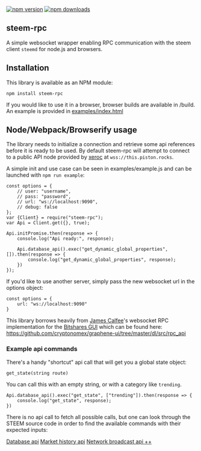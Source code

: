 [![npm version](https://badge.fury.io/js/steem-rpc.svg)](https://www.npmjs.com/package/steem-rpc)
[![npm downloads](https://img.shields.io/npm/dm/steem-rpc.svg)](https://www.npmjs.com/package/steem-rpc)
## steem-rpc

A simple websocket wrapper enabling RPC communication with the steem client `steemd` for node.js and browsers.

## Installation
This library is available as an NPM module:

```
npm install steem-rpc
```

If you would like to use it in a browser, browser builds are available in /build. An example is provided in [examples/index.html](examples/index.html)

## Node/Webpack/Browserify usage

The library needs to initialize a connection and retrieve some api references before it is ready to be used. By default steem-rpc will attempt to connect to a public API node provided by [xeroc](https://github.com/xeroc) at `wss://this.piston.rocks`. 

A simple init and use case can be seen in examples/example.js and can be launched with `npm run example`:

```
const options = {
	// user: "username",
	// pass: "password",
	// url: "ws://localhost:9090",
	// debug: false
};
var {Client} = require("steem-rpc");
var Api = Client.get({}, true);

Api.initPromise.then(response => {
	console.log("Api ready:", response);

	Api.database_api().exec("get_dynamic_global_properties", []).then(response => {
		console.log("get_dynamic_global_properties", response);
	})
});

```

If you'd like to use another server, simply pass the new websocket url in the options object:

```
const options = {
	url: "ws://localhost:9090"
}
```

This library borrows heavily from [James Calfee](https://github.com/jcalfee)'s websocket RPC implementation for the [Bitshares GUI](https://github.com/cryptonomex/graphene-ui/) which can be found here: https://github.com/cryptonomex/graphene-ui/tree/master/dl/src/rpc_api


### Example api commands

There's a handy "shortcut" api call that will get you a global state object:

```
get_state(string route)
```

You can call this with an empty string, or with a category like `trending`.

```
Api.database_api().exec("get_state", ["trending"]).then(response => {
	console.log("get_state", response);
})
```

There is no api call to fetch all possible calls, but one can look through the STEEM source code in order to find the available commands with their expected inputs:

[Database api](https://github.com/steemit/steem/blob/dfc550f75e5a2ca40f0d2365739e0597332a78a3/libraries/app/database_api.cpp#L27)
[Market history api](https://github.com/steemit/steem/blob/dfc550f75e5a2ca40f0d2365739e0597332a78a3/libraries/plugins/market_history/include/steemit/market_history/market_history_api.hpp#L59)
[Network broadcast api ++](https://github.com/steemit/steem/blob/dfc550f75e5a2ca40f0d2365739e0597332a78a3/libraries/app/api.cpp#L40)
